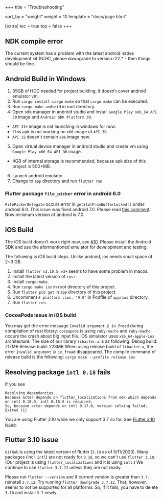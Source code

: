 +++
title = "Troubleshooting"

sort_by = "weight"
weight = 10
template = "docs/page.html"

[extra]
toc = true
top = false
+++

## NDK compile error

The current system has a problem with the latest android native development kit (NDK), please downgrade to version r22.\* - then things should be fine.

## Android Build in Windows

1. 35GB of HDD needed for project building. It doesn't cover android emulator vm.
2. Run `cargo install cargo-make` so that `cargo make` can be executed.
3. Run `cargo make android` in root directory.
4. Open sdk manager in android studio and install `Google Play x86_64 API 30` image and `Android SDK Platform 30`.

- `API 31+` image is not launching in windows for now.
- This apk is not working on `x86` image of `API 30`.
- `API 32` doesn't contain `x86` image now.

5. Open virtual device manager in android studio and create vm using `Google Play x86_64 API 30` image.

- 4GB of internal storage is recommended, because apk size of this project is 500+MB.

6. Launch android emulator.
7. Change to `app` directory and run `flutter run`.

### Flutter package `file_picker` error in android 6.0

`FilePickerDelegate` occurs error in `getSlotFromBufferLocked()` under android 6.0.
This issue was fixed android 7.0.
Please read [this comment](https://ubidots.com/community/t/solved-android-send-call-data-to-ubidots-etslotfrombufferlocked-unknown-buffer/334/2).
Now minimum version of android is 7.0.

## iOS Build

The iOS build doesn't work right now, see [#10](https://github.com/acterglobal/a3/issues/10). Please install the Android SDK and use the aformentioned emulator for development and testing.

The following is iOS build steps.
Unlike android, ios needs small space of 2~3 GB.

1. Install `flutter v2.10.5`. `v3+` seems to have some problem in macos.
2. Install the latest version of `rust`.
3. Install `cargo-make`.
4. Run `cargo make ios` in root directory of this project.
5. Run `flutter pub get` in `app` directory of this project.
6. Uncomment `# platform :ios, '9.0'` in Podfile of `app/ios` directory.
7. Run `flutter run`.

### CocoaPods issue in iOS build

You may get the error message `Invalid argument @ io_fread` during compilation of rust library.
`cocoapods` is using `ruby-macho` and `ruby-macho` occurs the crash about big input file.
iOS simulator uses `x86_64-apple-ios` architecture.
The size of our library `libacter.a` is as following:
Debug build: 717MB
Release build: 223MB
When using release build of `libacter.a`, the error `Invalid argument @ io_fread` disappeared.
The compile command of release build is the following:
`cargo make --profile release ios`
## Resolving package `intl 0.18` fails

If you see
```
Resolving dependencies...
Because acter depends on flutter_localizations from sdk which depends on intl 0.18.0, intl 0.18.0 is required.
So, because acter depends on intl 0.17.0, version solving failed.
Exited (1)
```

You are using Flutter 3.10 while we only support 3.7 so far. See [Flutter 3.10 issue](#flutter-3-10-issue).

## Flutter 3.10 issue

`Github` is using the latest version of flutter (`3.10` as of 5/11/2023).
Many packages (incl. `intl`) are not ready for `3.10`, so we can't use `flutter 3.10`.
(Our project is using `flutter_localizations` and it is using `intl`.)
We continue to use `flutter 3.7.12` unless they are not ready.

Please run `flutter --version` and if current version is greater than `3.7`, reinstall `3.7.12`.
Try running `flutter downgrade 3.7.12`. That, however, seems to not be supported for all platforms. So, if it fails, you have to delete `3.10` and install `3.7` newly.
